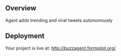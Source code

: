 ## Overview

Agent adds trending and viral tweets autonomously

## Deployment

Your project is live at: http://buzzagent.formpilot.org/